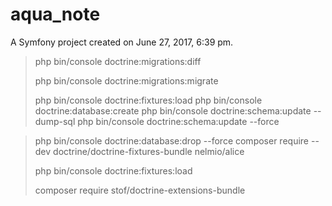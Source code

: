 aqua_note
=========

A Symfony project created on June 27, 2017, 6:39 pm.

> php bin/console doctrine:migrations:diff
>
> php bin/console doctrine:migrations:migrate
>
> php bin/console doctrine:fixtures:load
> php bin/console doctrine:database:create
> php bin/console doctrine:schema:update --dump-sql
> php bin/console doctrine:schema:update --force

> php bin/console doctrine:database:drop --force
> composer require --dev doctrine/doctrine-fixtures-bundle nelmio/alice
>
>php bin/console doctrine:fixtures:load
>
> composer require stof/doctrine-extensions-bundle

